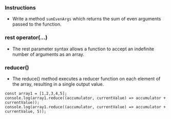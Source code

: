 ### Instructions

- Write a method `sumEvenArgs` which returns the sum of even arguments passed to the function.

### rest operator(...)

- The rest parameter syntax allows a function to accept an indefinite number of arguments as an array.

### reducer()

- The reduce() method executes a reducer function on each element of the array, resulting in a single output value.

```
const array1 = [1,2,3,4,5];
console.log(array1.reduce((accumulator, currentValue) => accumulator + currentValue));
console.log(array1.reduce((accumulator, currentValue) => accumulator + currentValue, 5));
```
